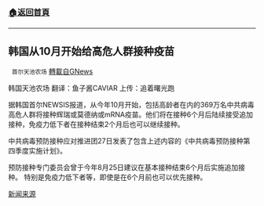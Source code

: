 ###  [:house:返回首頁](https://github.com/ourhimalayas/txt)
---


## 韩国从10月开始给高危人群接种疫苗
` 首尔天池农场` [轉載自GNews](https://gnews.org/zh-hans/1557471/)

韩国天池农场
翻译：鱼子酱CAVIAR
上传：追着曙光跑

据韩国首尔NEWSIS报道，从今年10月开始，包括高龄者在内的369万名中共病毒高危人群将接种辉瑞或莫德纳或mRNA疫苗。他们将在接种6个月后陆续接受追加接种，免疫力低下者在接种结束2个月后也可以继续接种。

中共病毒预防接种应对推进团27日发表了包含上述内容的《中共病毒预防接种第四季度实施计划》。

预防接种专门委员会曾于今年8月25日建议在基本接种结束6个月后实施追加接种。 特别是免疫力低下者等，即使是在6个月前也可以优先接种。

[新闻来源](https://newsis.com/view/?id=NISX20210927_0001594192&amp;cid=#)

